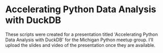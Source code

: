 # Accelerating Python Data Analysis with DuckDB
These scripts were created for a presentation titled 'Accelerating Python Data Analysis with DuckDB' for the Michigan Python meetup group. I'll upload the slides and video of the presentation once they are available.